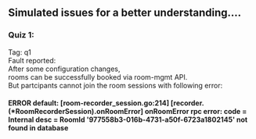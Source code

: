 ## Simulated issues for a better understanding....
### Quiz 1:
Tag: q1 <br>
Fault reported: <br>
After some configuration changes, <br>
rooms can be successfully booked via room-mgmt API. <br>
But partcipants cannot join the room sessions with following error: <br>
#### ERROR default: [room-recorder_session.go:214] [recorder.(*RoomRecorderSession).onRoomError] onRoomError rpc error: code = Internal desc = RoomId '977558b3-016b-4731-a50f-6723a1802145' not found in database  <br>
